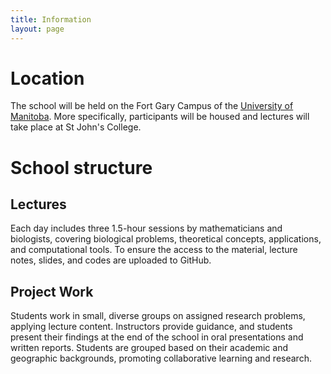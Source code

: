 ```yaml
---
title: Information
layout: page
---
```

# Location

The school will be held on the Fort Gary Campus of the [University of Manitoba](). More specifically, participants will be housed and lectures will take place at St John's College.


# School structure

## Lectures
Each day includes three 1.5-hour sessions by mathematicians and biologists, covering
biological problems, theoretical concepts, applications, and computational tools. To ensure the access to the material, lecture notes, slides, and codes are uploaded to GitHub.

## Project Work
Students work in small, diverse groups on assigned research problems, applying lecture
content. Instructors provide guidance, and students present their findings at the end of the school in oral presentations and written reports. Students are grouped based on their academic and geographic backgrounds, promoting collaborative learning and research.